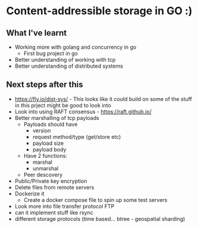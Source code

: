 # Content-addressible storage in GO :)

## What I've learnt
- Working more with golang and concurrency in go
    - First bug project in go
- Better understanding of working with tcp
- Better understanding of distributed systems


## Next steps after this 
- https://fly.io/dist-sys/ - This looks like it could build on some of the stuff in this prject might be good to look into
- Look into using RAFT consensus - https://raft.github.io/
- Better marshalling of tcp payloads
    - Payloads should have
        - version
        - request method/type (get/store etc)
        - payload size
        - payload body
    - Have 2 functions:
        - marshal
        - unmarshal
    - Peer descovery
- Public/Private key encryption
- Delete files from remote servers
- Dockerize it
    - Create a docker compose file to spin up some test servers
- Look more into file transfer protocol FTP
- can it implement stuff like rsync
- different storage protocols (time based... btree - geospatial sharding)